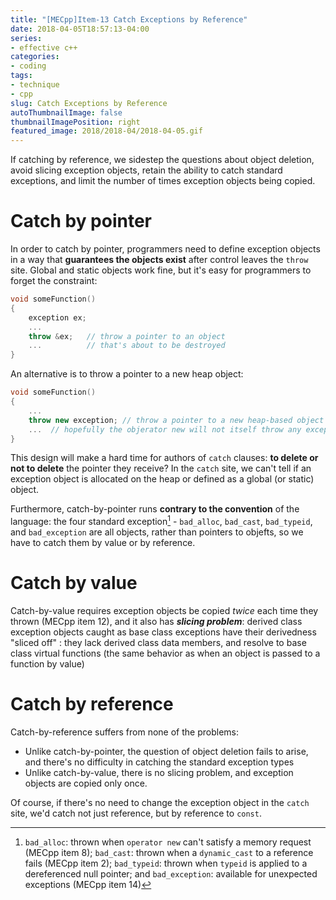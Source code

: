 ```yaml
---
title: "[MECpp]Item-13 Catch Exceptions by Reference"
date: 2018-04-05T18:57:13-04:00
series:
- effective c++
categories:
- coding
tags:
- technique
- cpp
slug: Catch Exceptions by Reference
autoThumbnailImage: false
thumbnailImagePosition: right
featured_image: 2018/2018-04/2018-04-05.gif
---
```


If catching by reference, we sidestep the questions about object deletion, avoid slicing exception objects, retain the ability to catch standard exceptions, and limit the number of times exception objects being copied.
<!--more-->
<!-- toc -->

# Catch by pointer

In order to catch by pointer, programmers need to define exception objects in a way that **guarantees the objects exist** after control leaves the `throw` site. Global and static objects work fine, but it's easy for programmers to forget the constraint:

```cpp
void someFunction()
{
    exception ex;
    ...
    throw &ex;   // throw a pointer to an object 
    ...          // that's about to be destroyed
}
```

An alternative is to throw a pointer to a new heap object:

```cpp
void someFunction()
{
    ...
    throw new exception; // throw a pointer to a new heap-based object 
    ...  // hopefully the objerator new will not itself throw any exception
}
```

This design will make a hard time for authors of `catch` clauses: **to delete or not to delete** the pointer they receive? In the `catch` site, we can't tell if an exception object is allocated on the heap or defined as a global (or static) object.

Furthermore, catch-by-pointer runs **contrary to the convention** of the language: the four standard exception[^1] - `bad_alloc`, `bad_cast`, `bad_typeid`, and `bad_exception` are all objects, rather than pointers to objefts, so we have to catch them by value or by reference.

# Catch by value

Catch-by-value requires exception objects be copied _twice_ each time they thrown (MECpp item 12), and it also has **_slicing problem_**: derived class exception objects caught as base class exceptions have their derivedness "sliced off" : they lack derived class data members, and resolve to base class virtual functions (the same behavior as when an object is passed to a function by value)

# Catch by reference

Catch-by-reference suffers from none of the problems:
* Unlike catch-by-pointer, the question of object deletion fails to arise, and there's no difficulty in catching the standard exception types
* Unlike catch-by-value, there is no slicing problem, and exception objects are copied only once.

Of course, if there's no need to change the exception object in the `catch` site, we'd catch not just reference, but by reference to `const`.

[^1]: `bad_alloc`: thrown when `operator new` can't satisfy a memory request (MECpp item 8); `bad_cast`: thrown when a `dynamic_cast` to a reference fails (MECpp item 2); `bad_typeid`: thrown when `typeid` is applied to a dereferenced null pointer; and `bad_exception`: available for unexpected exceptions (MECpp item 14)
